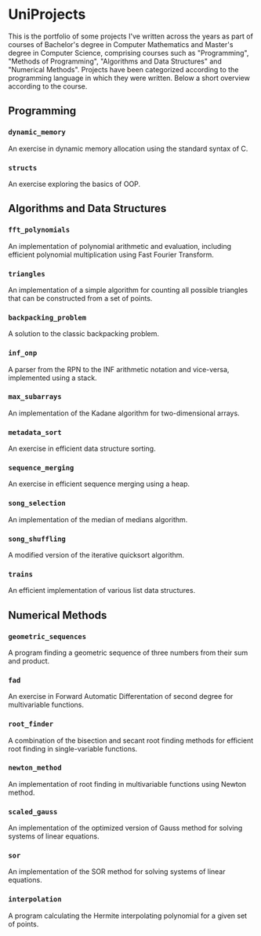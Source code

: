 # UniProjects

This is the portfolio of some projects I've written across the years as part of courses of Bachelor's degree in Computer Mathematics and Master's degree in Computer Science, comprising courses such as "Programming", "Methods of Programming", "Algorithms and Data Structures" and "Numerical Methods". Projects have been categorized according to the programming language in which they were written. Below a short overview according to the course.

## Programming
### `dynamic_memory`
An exercise in dynamic memory allocation using the standard syntax of C.

### `structs`
An exercise exploring the basics of OOP.

## Algorithms and Data Structures
### `fft_polynomials`
An implementation of polynomial arithmetic and evaluation, including efficient polynomial multiplication using Fast Fourier Transform. 

### `triangles`
An implementation of a simple algorithm for counting all possible triangles that can be constructed from a set of points.

### `backpacking_problem`
A solution to the classic backpacking problem.

### `inf_onp`
A parser from the RPN to the INF arithmetic notation and vice-versa, implemented using a stack.

### `max_subarrays`
An implementation of the Kadane algorithm for two-dimensional arrays.

### `metadata_sort`
An exercise in efficient data structure sorting.

### `sequence_merging`
An exercise in efficient sequence merging using a heap.

### `song_selection`
An implementation of the median of medians algorithm.

### `song_shuffling`
A modified version of the iterative quicksort algorithm.

### `trains`
An efficient implementation of various list data structures. 

## Numerical Methods
### `geometric_sequences`
A program finding a geometric sequence of three numbers from their sum and product.

### `fad`
An exercise in Forward Automatic Differentation of second degree for multivariable functions.

### `root_finder`
A combination of the bisection and secant root finding methods for efficient root finding in single-variable functions.

### `newton_method`
An implementation of root finding in multivariable functions using Newton method.

### `scaled_gauss`
An implementation of the optimized version of Gauss method for solving systems of linear equations.  

### `sor`
An implementation of the SOR method for solving systems of linear equations.

### `interpolation`
A program calculating the Hermite interpolating polynomial for a given set of points.

